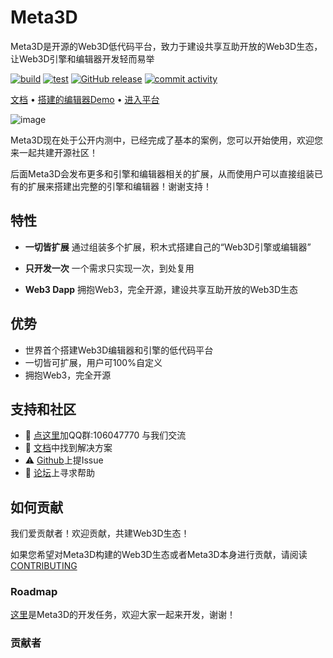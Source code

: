 # Meta3D

Meta3D是开源的Web3D低代码平台，致力于建设共享互助开放的Web3D生态，让Web3D引擎和编辑器开发轻而易举

[![build](https://github.com/Wonder-Technology/Meta3D/workflows/CI/badge.svg)](https://github.com/Wonder-Technology/Meta3D/actions) [![test](https://codecov.io/github/Wonder-Technology/Meta3D/coverage.svg?branch=master)](https://codecov.io/github/Wonder-Technology/Meta3D?branch=master) [![GitHub release](https://img.shields.io/github/release/Wonder-Technology/Meta3D.svg)](https://github.com/Wonder-Technology/Meta3D/releases) [![commit activity](https://img.shields.io/github/commit-activity/m/Wonder-Technology/Meta3D?color=00FF0)](https://github.com/Meta3D-Technology/Meta3D/graphs/commit-activity)


[文档](https://meta3d-website.4everland.app/docs/%E7%AE%80%E4%BB%8B) • [搭建的编辑器Demo](https://meta3d-production-5eol5gce9a6b9c-1302358347.tcloudbaseapp.com/EnterApp?account=meta3d&appName=%E5%AE%8C%E6%95%B4%E7%9A%84%E7%BC%96%E8%BE%91%E5%99%A8) • [进入平台](https://meta3d-production-5eol5gce9a6b9c-1302358347.tcloudbaseapp.com/)

![image](https://img2023.cnblogs.com/blog/419321/202312/419321-20231220165711284-87076206.png)



Meta3D现在处于公开内测中，已经完成了基本的案例，您可以开始使用，欢迎您来一起共建开源社区！

后面Meta3D会发布更多和引擎和编辑器相关的扩展，从而使用户可以直接组装已有的扩展来搭建出完整的引擎和编辑器！谢谢支持！

## 特性

- **一切皆扩展**
通过组装多个扩展，积木式搭建自己的“Web3D引擎或编辑器”
- **只开发一次**
一个需求只实现一次，到处复用

- **Web3 Dapp**
拥抱Web3，完全开源，建设共享互助开放的Web3D生态

## 优势

- 世界首个搭建Web3D编辑器和引擎的低代码平台
- 一切皆可扩展，用户可100%自定义
- 拥抱Web3，完全开源


## 支持和社区

- 💬 [点这里](http://qm.qq.com/cgi-bin/qm/qr?_wv=1027&k=r1Z4Z5uToIO1dISsXvdJvQOtFr3IoPJx&authKey=Ft1KpywYZrlO4yUGQj5jCliI4DaVf4hkM5jiiZtm195Ei4bSNiwo1SHEogLcrc%2Fp&noverify=0&group_code=568338939)加QQ群:106047770 与我们交流
- 📄 [文档](https://meta3d-website.4everland.app/docs/%E7%AE%80%E4%BB%8B)中找到解决方案
- ⚠️ [Github](https://github.com/Meta3D-Technology/Meta3D/issues/new/choose)上提Issue
- 👾 [论坛](https://github.com/Meta3D-Technology/Meta3D/discussions)上寻求帮助
<!-- - 💡 [案例]()作为学习资料 -->

 
## 如何贡献

我们爱贡献者！欢迎贡献，共建Web3D生态！

如果您希望对Meta3D构建的Web3D生态或者Meta3D本身进行贡献，请阅读[CONTRIBUTING](CONTRIBUTING.md)

### Roadmap
[这里](https://github.com/orgs/Meta3D-Technology/projects/1/views/1)是Meta3D的开发任务，欢迎大家一起来开发，谢谢！

### 贡献者

<!-- TODO
refer to [README.MD 中生成贡献者名单](https://www.jianshu.com/p/495bb77eb672) -->




